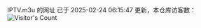 IPTV.m3u 的网址 已于 2025-02-24 06:15:47 更新，本仓库访客数：![Visitor's Count](https://profile-counter.glitch.me/hero1898_tv/count.svg)

